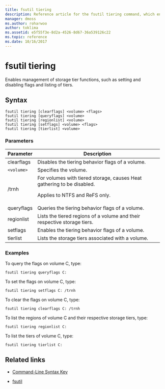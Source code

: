 ```yaml
---
title: fsutil tiering
description: Reference article for the fsutil tiering command, which enables management of storage tier functions, such as setting and disabling flags and listing of tiers.
manager: dmoss
ms.author: roharwoo
author: toklima
ms.assetid: e5f55f3e-8d2a-4526-8d67-36a539126c22
ms.topic: reference
ms.date: 10/16/2017
---
```


# fsutil tiering



Enables management of storage tier functions, such as setting and disabling flags and listing of tiers.

## Syntax

```
fsutil tiering [clearflags] <volume> <flags>
fsutil tiering [queryflags] <volume>
fsutil tiering [regionlist] <volume>
fsutil tiering [setflags] <volume> <flags>
fsutil tiering [tierlist] <volume>
```

### Parameters

| Parameter | Description |
| --------- | ----------- |
| clearflags | Disables the tiering behavior flags of a volume. |
| `<volume>` | Specifies the volume. |
| /trnh | For volumes with tiered storage, causes Heat gathering to be disabled.<p>Applies to NTFS and ReFS only. |
| queryflags | Queries the tiering behavior flags of a volume. |
| regionlist | Lists the tiered regions of a volume and their respective storage tiers. |
| setflags | Enables the tiering behavior flags of a volume. |
| tierlist | Lists the storage tiers associated with a volume. |

### Examples

To query the flags on volume C, type:

```
fsutil tiering queryflags C:
```

To set the flags on volume C, type:

```
fsutil tiering setflags C: /trnh
```

To clear the flags on volume C, type:

```
fsutil tiering clearflags C: /trnh
```

To list the regions of volume C and their respective storage tiers, type:

```
fsutil tiering regionlist C:
```

To list the tiers of volume C, type:

```
fsutil tiering tierlist C:
```

## Related links

- [Command-Line Syntax Key](command-line-syntax-key.md)

- [fsutil](fsutil.md)
